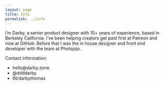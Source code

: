 ```yaml
---
layout: page
title: Info
permalink: ../info
---
```


I’m Darby, a senior product designer with 10+ years of experience, based in Berkeley California. I’ve been helping creators get paid first at Patreon and now at GitHub. Before that I was the in house designer and front end developer with the team at Photojojo.

Contact information:
<ul>
<li>hello@darby.zone</li>
<li>@ddddarby</li>
<li>IN/darbythomas</li>
</ul>
